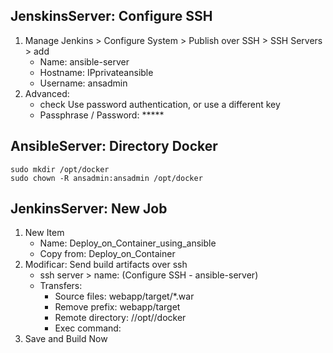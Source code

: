 ## JenskinsServer: Configure SSH
1) Manage Jenkins > Configure System > Publish over SSH > SSH Servers > add
	- Name: ansible-server
	- Hostname: IPprivateansible
	- Username: ansadmin
2) Advanced:
	- check Use password authentication, or use a different key
	- Passphrase / Password: *****

## AnsibleServer: Directory Docker
```
sudo mkdir /opt/docker
sudo chown -R ansadmin:ansadmin /opt/docker
```

## JenkinsServer: New Job
1) New Item
	- Name: Deploy_on_Container_using_ansible
	- Copy from: Deploy_on_Container
2) Modificar: Send build artifacts over ssh
	- ssh server > name: (Configure SSH - ansible-server)
	- Transfers:
		- Source files: webapp/target/*.war
		- Remove prefix: webapp/target
		- Remote directory: //opt//docker
		- Exec command:
3) Save and Build Now
